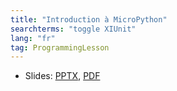 ```yaml
---
title: "Introduction à MicroPython"
searchterms: "toggle XIUnit"
lang: "fr"
tag: ProgrammingLesson
---
```

 <ul>
 <li class="ng-binding">Slides:
 <a href="ProgrammingLessons/FLL-RD-37-U11-Introduction-à-MicroPython.pptx">PPTX</a>,
 <a href="ProgrammingLessons/FLL-RD-37-U11-Introduction-à-MicroPython.pdf">PDF</a>
 </li>
 </ul>
